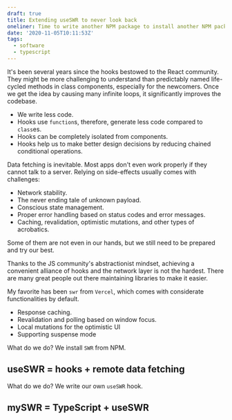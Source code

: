```yaml
---
draft: true
title: Extending useSWR to never look back
oneliner: Time to write another NPM package to install another NPM package.
date: '2020-11-05T10:11:53Z'
tags:
  - software
  - typescript
---
```


It's been several years since the hooks bestowed to the React community. They might be more challenging to understand than predictably named life-cycled methods in class components, especially for the newcomers. Once we get the idea by causing many infinite loops, it significantly improves the codebase.

- We write less code.
- Hooks use `function`s, therefore, generate less code compared to `class`es.
- Hooks can be completely isolated from components.
- Hooks help us to make better design decisions by reducing chained conditional operations.

Data fetching is inevitable. Most apps don't even work properly if they cannot talk to a server. Relying on side-effects usually comes with challenges:

- Network stability.
- The never ending tale of unknown payload.
- Conscious state management.
- Proper error handling based on status codes and error messages.
- Caching, revalidation, optimistic mutations, and other types of acrobatics.

Some of them are not even in our hands, but we still need to be prepared and try our best.

Thanks to the JS community's abstractionist mindset, achieving a convenient alliance of hooks and the network layer is not the hardest. There are many great people out there maintaining libraries to make it easier.

My favorite has been `swr` from `Vercel`, which comes with considerate functionalities by default.

- Response caching.
- Revalidation and polling based on window focus.
- Local mutations for the optimistic UI
- Supporting suspense mode

What do we do?
We install `SWR` from NPM.

## useSWR = hooks + remote data fetching

What do we do?
We write our own `useSWR` hook.

## mySWR = TypeScript + useSWR

